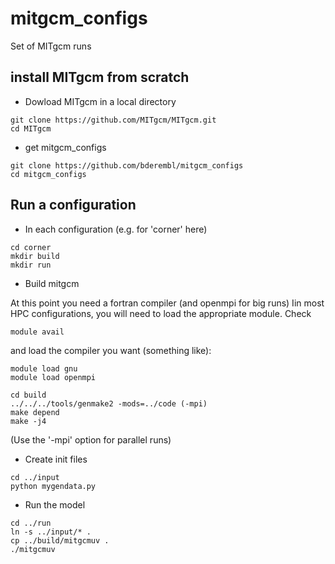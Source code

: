 # mitgcm_configs

Set of MITgcm runs

## install MITgcm from scratch



* Dowload MITgcm in a local directory 
```
git clone https://github.com/MITgcm/MITgcm.git
cd MITgcm
```

* get mitgcm_configs
```
git clone https://github.com/bderembl/mitgcm_configs
cd mitgcm_configs
```

## Run a configuration

* In each configuration (e.g. for 'corner' here)

```
cd corner	
mkdir build
mkdir run
```

* Build mitgcm

At this point you need a fortran compiler (and openmpi for big runs)
Iin most HPC configurations, you will need to load the appropriate module. Check
```
module avail
```
and load the compiler you want (something like):
```
module load gnu
module load openmpi
```



```
cd build
../../../tools/genmake2 -mods=../code (-mpi)
make depend
make -j4
```
(Use the '-mpi' option for parallel runs)


* Create init files 
```
cd ../input
python mygendata.py
```

* Run the model
```
cd ../run
ln -s ../input/* .
cp ../build/mitgcmuv .
./mitgcmuv
```
